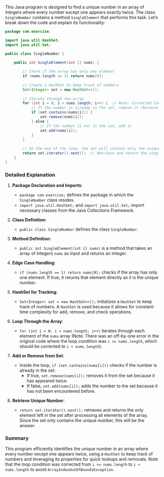 This Java program is designed to find a unique number in an array of integers where every number except one appears exactly twice. The class `SingleNumber` contains a method `SingleElement` that performs this task. Let’s break down the code and explain its functionality:

```java
package com.exercise;

import java.util.HashSet;
import java.util.Set;

public class SingleNumber {

    public int SingleElement(int [] nums) {
    
        // Check if the array has only one element
        if (nums.length == 1) return nums[0];
        
        // Create a HashSet to keep track of numbers
        Set<Integer> set = new HashSet<>();
        
        // Iterate through the array
        for (int i = 0; i < nums.length; i++) {  // Note: Corrected loop condition from i <= nums.length to i < nums.length
            // If the number is already in the set, remove it (because it has appeared twice)
            if (set.contains(nums[i])) {
                set.remove(nums[i]);
            } else {
                // If the number is not in the set, add it
                set.add(nums[i]);
            }
        }
        
        // At the end of the loop, the set will contain only the unique number
        return set.iterator().next();  // Retrieve and return the single unique number
    }
}
```

### Detailed Explanation

1. **Package Declaration and Imports**:
   - `package com.exercise;` defines the package in which the `SingleNumber` class resides.
   - `import java.util.HashSet;` and `import java.util.Set;` import necessary classes from the Java Collections Framework.

2. **Class Definition**:
   - `public class SingleNumber` defines the class `SingleNumber`.

3. **Method Definition**:
   - `public int SingleElement(int [] nums)` is a method that takes an array of integers `nums` as input and returns an integer.

4. **Edge Case Handling**:
   - `if (nums.length == 1) return nums[0];` checks if the array has only one element. If true, it returns that element directly as it is the unique number.

5. **HashSet for Tracking**:
   - `Set<Integer> set = new HashSet<>();` initializes a `HashSet` to keep track of numbers. A `HashSet` is used because it allows for constant-time complexity for add, remove, and check operations.

6. **Loop Through the Array**:
   - `for (int i = 0; i < nums.length; i++)` iterates through each element of the `nums` array (Note: There was an off-by-one error in the original code where the loop condition was `i <= nums.length`, which should be corrected to `i < nums.length`).

7. **Add or Remove from Set**:
   - Inside the loop, `if (set.contains(nums[i]))` checks if the number is already in the set:
     - If true, `set.remove(nums[i]);` removes it from the set because it has appeared twice.
     - If false, `set.add(nums[i]);` adds the number to the set because it has not been encountered before.

8. **Retrieve Unique Number**:
   - `return set.iterator().next();` retrieves and returns the only element left in the set after processing all elements of the array. Since the set only contains the unique number, this will be the answer.

### Summary
This program efficiently identifies the unique number in an array where every number except one appears twice, using a `HashSet` to keep track of numbers and leveraging its properties for quick lookups and removals. Note that the loop condition was corrected from `i <= nums.length` to `i < nums.length` to avoid `ArrayIndexOutOfBoundsException`.